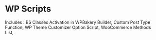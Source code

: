 # WP Scripts


Includes :
    BS Classes Activation in WPBakery Builder, 
    Custom Post Type Function, 
    WP Theme Customizer Option Script, 
    WooCommerce Methods List, 



